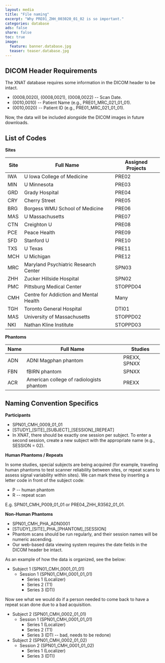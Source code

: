 ```yaml
---
layout: media
title: "File naming"
excerpt: "Why PRE01_ZHH_003020_01_02 is so important."
categories: database
ads: false
share: false
toc: true
image:
  feature: banner.database.jpg
  teaser: teaser.database.jpg
---
```


DICOM Header Requirements
-------------------------

The XNAT database requires some information in the DICOM header to be intact.

+ (0008,0020), (0008,0021), (0008,0022) -- Scan Date.
+ (0010,0010) -- Patient Name (e.g., PRE01_MRC_021_01_01).
+ (0010,0020) -- Patient ID (e.g., PRE01_MRC_021_01_01).

Now, the data will be included alongside the DICOM images in future downloads.

List of Codes
-------------

**Sites**

|Site|Full Name                              |Assigned Projects |
|----|---------------------------------------|------------------|
|IWA |U Iowa College of Medicine             |PRE02             |
|MIN |U Minnesota                            |PRE03             |
|GRD |Grady Hospital                         |PRE04             |
|CRY |Cherry Street                          |PRE05             |
|BRG |Borgess WMU School of Medicine         |PRE06             |
|MAS |U Massachusetts                        |PRE07             |
|CTN |Creighton U                            |PRE08             |
|PCE |Peace Health                           |PRE09             |
|SFD |Stanford U                             |PRE10             |
|TXS |U Texas                                |PRE11             |
|MCH |U Michigan                             |PRE12             |
|MRC |Maryland Psychiatric Research Center   |SPN03             |
|ZHH |Zucker Hillside Hospital               |SPN02             |
|PMC |Pittsburg Medical Center               |STOPPD04          |
|CMH |Centre for Addiction and Mental Health |Many              |
|TGH |Toronto General Hospital               |DTI01             |
|MAS |University of Massachusetts            |STOPPD02          |
|NKI |Nathan Kline Institute                 |STOPPD03          |

**Phantoms**

|Name|Full Name                                 |Studies       |
|----|------------------------------------------|--------------|
|ADN | ADNI Magphan phantom                     | PREXX, SPNXX |
|FBN | fBIRN phantom                            | SPNXX        |
|ACR | American college of radiologists phantom | PREXX        |

Naming Convention Specifics
---------------------------

**Participants**

+ SPN01_CMH_0009_01_01
+ [STUDY]\_[SITE]\_[SUBJECT]\_[SESSION]\_[REPEAT]
+ In XNAT, there should be exactly one session per subject. To enter a second session, create a new subject with the appropriate name (e.g., SESSION = 02).

**Human Phantoms / Repeats**

In some studies, special subjects are being acquired (for example, traveling human phantoms to test scanner reliability between sites, or repeat scans to assess signal variability within sites). We can mark these by inserting a letter code in front of the subject code:

+ P -- human phantom
+ R -- repeat scan

E.g. SPN01_CMH_P009_01_01 or PRE04_ZHH_R3562_01_01.

**Non-Human Phantoms**

+ SPN01_CMH_PHA_ADN0001
+ [STUDY]\_[SITE]\_PHA\_[PHANTOM]\_[SESSION]
+ Phantom scans should be run regularly, and their session names will be numeric ascending.
+ Our web-based data viewing system requires the date fields in the DICOM header be intact.


As an example of how the data is organized, see the below:

+ Subject 1 (SPN01\_CMH\_0001\_01\_01)
    + Session 1 (SPN01\_CMH\_0001\_01\_01)
        + Series 1 (Localizer)
        + Series 2 (T1)
        + Series 3 (DTI)

Now see what we would do if a person needed to come back to have a repeat scan done due to a bad acquisition.

+ Subject 2 (SPN01\_CMH\_0002\_01\_01)
    + Session 1 (SPN01\_CMH\_0001\_01\_01)
        + Series 1 (Localizer)
        + Series 2 (T1)
        + Series 3 (DTI -- bad, needs to be redone)
+ Subject 2 (SPN01\_CMH\_0002\_01\_02)
    + Session 2 (SPN01\_CMH\_0001\_01\_02)
        + Series 1 (Localizer)
        + Series 3 (DTI)
